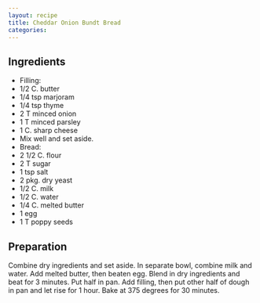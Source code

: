 ```yaml
---
layout: recipe
title: Cheddar Onion Bundt Bread
categories:
---
```


## Ingredients

- Filling:
- 1/2 C. butter
- 1/4 tsp marjoram
- 1/4 tsp thyme
- 2 T minced onion
- 1 T minced parsley
- 1 C. sharp cheese
- Mix well and set aside.
- Bread:
- 2 1/2 C. flour
- 2 T sugar
- 1 tsp salt
- 2 pkg. dry yeast
- 1/2 C. milk
- 1/2 C. water
- 1/4 C. melted butter
- 1 egg
- 1 T poppy seeds

## Preparation

Combine dry ingredients and set aside.  In separate bowl, combine milk and water.  Add melted butter, then beaten egg.  Blend in dry ingredients and beat for 3 minutes.  Put half in pan.  Add filling, then put other half of dough in pan and let rise for 1 hour.  Bake at 375 degrees for 30 minutes.